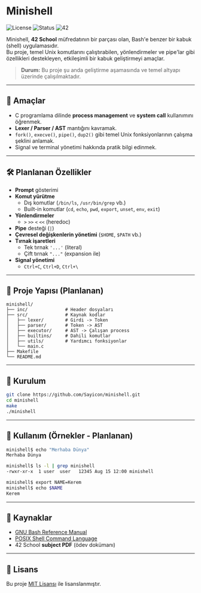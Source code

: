 # Minishell

![License](https://img.shields.io/badge/license-MIT-blue.svg)
![Status](https://img.shields.io/badge/status-in%20progress-yellow)
![42](https://img.shields.io/badge/School-42-black)

Minishell, **42 School** müfredatının bir parçası olan, Bash'e benzer bir kabuk (shell) uygulamasıdır.  
Bu proje, temel Unix komutlarını çalıştırabilen, yönlendirmeler ve pipe'lar gibi özellikleri destekleyen, etkileşimli bir kabuk geliştirmeyi amaçlar.

> **Durum:** Bu proje şu anda geliştirme aşamasında ve temel altyapı üzerinde çalışılmaktadır.

---

## 🎯 Amaçlar

- C programlama dilinde **process management** ve **system call** kullanımını öğrenmek.
- **Lexer / Parser / AST** mantığını kavramak.
- `fork()`, `execve()`, `pipe()`, `dup2()` gibi temel Unix fonksiyonlarının çalışma şeklini anlamak.
- Signal ve terminal yönetimi hakkında pratik bilgi edinmek.

---

## 🛠 Planlanan Özellikler

- **Prompt** gösterimi
- **Komut yürütme**
  - Dış komutlar (`/bin/ls`, `/usr/bin/grep` vb.)
  - Built-in komutlar (`cd`, `echo`, `pwd`, `export`, `unset`, `env`, `exit`)
- **Yönlendirmeler**
  - `>` `>>` `<` `<<` (heredoc)
- **Pipe** desteği (`|`)
- **Çevresel değişkenlerin yönetimi** (`$HOME`, `$PATH` vb.)
- **Tırnak işaretleri**
  - Tek tırnak `'...'` (literal)
  - Çift tırnak `"..."` (expansion ile)
- **Signal yönetimi**
  - `Ctrl+C`, `Ctrl+D`, `Ctrl+\`

---

## 📂 Proje Yapısı (Planlanan)

```
minishell/
├── inc/              # Header dosyaları
├── src/              # Kaynak kodlar
│   ├── lexer/        # Girdi -> Token
│   ├── parser/       # Token -> AST
│   ├── executor/     # AST -> Çalışan process
│   ├── builtins/     # Dahili komutlar
│   ├── utils/        # Yardımcı fonksiyonlar
│   └── main.c
├── Makefile
└── README.md
```

---

## 🚀 Kurulum

```bash
git clone https://github.com/Sayicon/minishell.git
cd minishell
make
./minishell
```

---

## 📌 Kullanım (Örnekler - Planlanan)

```bash
minishell$ echo "Merhaba Dünya"
Merhaba Dünya

minishell$ ls -l | grep minishell
-rwxr-xr-x  1 user  user   12345 Aug 15 12:00 minishell

minishell$ export NAME=Kerem
minishell$ echo $NAME
Kerem
```

---

## 📖 Kaynaklar

- [GNU Bash Reference Manual](https://www.gnu.org/software/bash/manual/)
- [POSIX Shell Command Language](https://pubs.opengroup.org/onlinepubs/9699919799/utilities/V3_chap02.html)
- 42 School **subject PDF** (ödev dokümanı)

---

## 📜 Lisans

Bu proje [MIT Lisansı](LICENSE) ile lisanslanmıştır.
